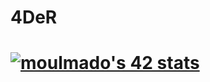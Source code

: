 # 4DeR
# [![moulmado's 42 stats](https://badge.mediaplus.ma/darkblue/moulmado)](https://github.com/oakoudad/badge42)
